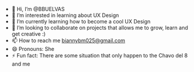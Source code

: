 - 👋 Hi, I’m @BBUELVAS
- 👀 I’m interested in learning about UX Design
- 🌱 I’m currently learning how to become a cool UX Design 
- 💞️ I’m looking to collaborate on projects that allows me to grow, learn and get creative :) 
- 📫 How to reach me biannybm025@gmail.com 
- 😄 Pronouns: She
- ⚡ Fun fact: There are some situation that only happen to the Chavo del 8 and me 

<!---
BBUELVAS/BBUELVAS is a ✨ special ✨ repository because its `README.md` (this file) appears on your GitHub profile.
You can click the Preview link to take a look at your changes.
--->
